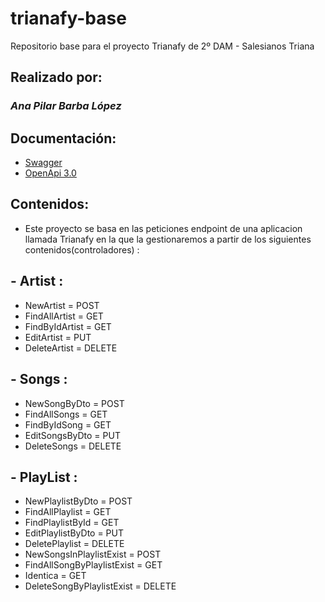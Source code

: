 # trianafy-base
Repositorio base para el proyecto Trianafy de 2º DAM - Salesianos Triana

## Realizado por: 

### _Ana Pilar Barba López_

## Documentación:

- [Swagger](http://localhost:8080/swagger-ui/index.html#/)
- [OpenApi 3.0](http://localhost:8080/v3/api-docs)


## Contenidos:

- Este proyecto se basa en las peticiones endpoint de una aplicacion llamada Trianafy en la que la gestionaremos
a partir de los siguientes contenidos(controladores) :

## - Artist :

- NewArtist = POST
- FindAllArtist = GET
- FindByIdArtist = GET
- EditArtist = PUT
- DeleteArtist = DELETE

## - Songs :

- NewSongByDto = POST
- FindAllSongs = GET
- FindByIdSong = GET
- EditSongsByDto = PUT
- DeleteSongs = DELETE

## - PlayList :

- NewPlaylistByDto = POST
- FindAllPlaylist = GET
- FindPlaylistById = GET
- EditPlaylistByDto = PUT
- DeletePlaylist = DELETE
- NewSongsInPlaylistExist = POST
- FindAllSongByPlaylistExist = GET
- Identica = GET
- DeleteSongByPlaylistExist = DELETE



